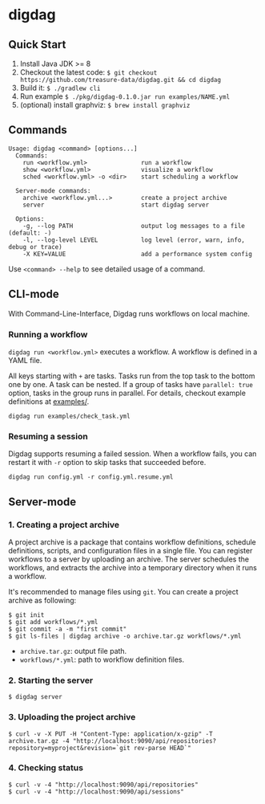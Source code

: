# digdag

## Quick Start

1. Install Java JDK >= 8
2. Checkout the latest code: `$ git checkout https://github.com/treasure-data/digdag.git && cd digdag`
3. Build it: `$ ./gradlew cli`
4. Run example `$ ./pkg/digdag-0.1.0.jar run examples/NAME.yml`
5. (optional) install graphviz: `$ brew install graphviz`

## Commands

```
Usage: digdag <command> [options...]
  Commands:
    run <workflow.yml>               run a workflow
    show <workflow.yml>              visualize a workflow
    sched <workflow.yml> -o <dir>    start scheduling a workflow

  Server-mode commands:
    archive <workflow.yml...>        create a project archive
    server                           start digdag server

  Options:
    -g, --log PATH                   output log messages to a file (default: -)
    -l, --log-level LEVEL            log level (error, warn, info, debug or trace)
    -X KEY=VALUE                     add a performance system config
```

Use `<command> --help` to see detailed usage of a command.

## CLI-mode

With Command-Line-Interface, Digdag runs workflows on local machine.

### Running a workflow

`digdag run <workflow.yml>` executes a workflow. A workflow is defined in a YAML file.

All keys starting with `+` are tasks. Tasks run from the top task to the bottom one by one. A task can be nested. If a group of tasks have `parallel: true` option, tasks in the group runs in parallel. For details, checkout example definitions at [examples/](https://github.com/treasure-data/digdag/blob/master/examples).

```
digdag run examples/check_task.yml
```

### Resuming a session

Digdag supports resuming a failed session. When a workflow fails, you can restart it with `-r` option to skip tasks that succeeded before.

```
digdag run config.yml -r config.yml.resume.yml
```

## Server-mode

### 1. Creating a project archive

A project archive is a package that contains workflow definitions, schedule definitions, scripts, and configuration files in a single file.
You can register workflows to a server by uploading an archive. The server schedules the workflows, and extracts the archive into a temporary directory when it runs a workflow.

It's recommended to manage files using `git`. You can create a project archive as following:

```
$ git init
$ git add workflows/*.yml
$ git commit -a -m "first commit"
$ git ls-files | digdag archive -o archive.tar.gz workflows/*.yml
```

* `archive.tar.gz`: output file path.
* `workflows/*.yml`: path to workflow definition files.

### 2. Starting the server

```
$ digdag server
```

### 3. Uploading the project archive

```
$ curl -v -X PUT -H "Content-Type: application/x-gzip" -T archive.tar.gz -4 "http://localhost:9090/api/repositories?repository=myproject&revision=`git rev-parse HEAD`"
```

### 4. Checking status

```
$ curl -v -4 "http://localhost:9090/api/repositories"
$ curl -v -4 "http://localhost:9090/api/sessions"
```

